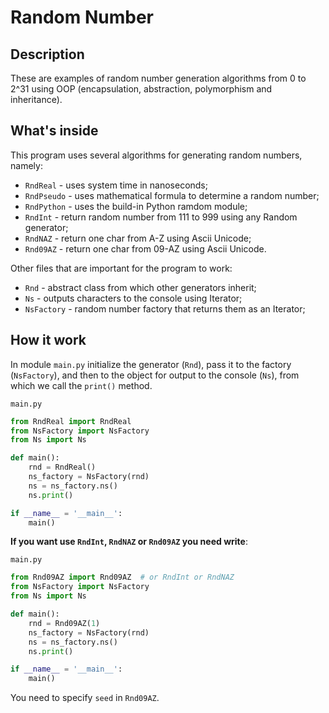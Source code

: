 # Random Number
## Description
These are examples of random number generation algorithms from 0 to 2^31 using OOP (encapsulation, abstraction, polymorphism and inheritance).

## What's inside
This program uses several algorithms for generating random numbers, namely:
- `RndReal` - uses system time in nanoseconds;
- `RndPseudo` - uses mathematical formula to determine a random number;
- `RndPython` - uses the build-in Python ramdom module;
- `RndInt` - return random number from 111 to 999 using any Random generator;
- `RndNAZ` - return one char from A-Z using Ascii Unicode;
- `Rnd09AZ` - return one char from 09-AZ using Ascii Unicode.

Other files that are important for the program to work:
- `Rnd` - abstract class from which other generators inherit;
- `Ns` - outputs characters to the console using Iterator;
- `NsFactory` - random number factory that returns them as an Iterator;

## How it work
In module `main.py` initialize the generator (`Rnd`), pass it to the factory (`NsFactory`), and then to the object for output to the console (`Ns`), from which we call the `print()` method.

`main.py`
```python
from RndReal import RndReal
from NsFactory import NsFactory
from Ns import Ns

def main():
    rnd = RndReal()
    ns_factory = NsFactory(rnd)
    ns = ns_factory.ns()
    ns.print()

if __name__ = '__main__':
	main()
```

**If you want use `RndInt`, `RndNAZ` or `Rnd09AZ` you need write**:

`main.py`
```python
from Rnd09AZ import Rnd09AZ  # or RndInt or RndNAZ
from NsFactory import NsFactory
from Ns import Ns

def main():
    rnd = Rnd09AZ(1)
    ns_factory = NsFactory(rnd)
    ns = ns_factory.ns()
    ns.print()

if __name__ = '__main__':
	main()
```
You need to specify `seed` in `Rnd09AZ`.
